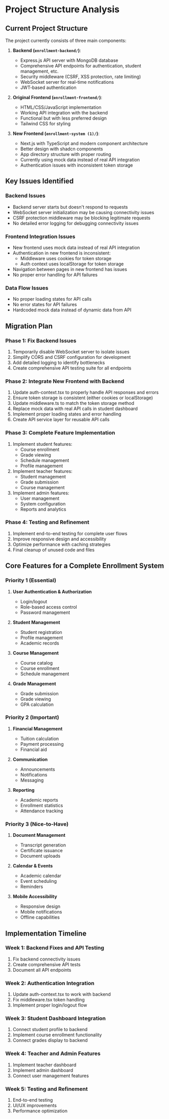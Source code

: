 # Project Structure Analysis

## Current Project Structure

The project currently consists of three main components:

1. **Backend (`enrollment-backend/`)**: 
   - Express.js API server with MongoDB database
   - Comprehensive API endpoints for authentication, student management, etc.
   - Security middleware (CSRF, XSS protection, rate limiting)
   - WebSocket server for real-time notifications
   - JWT-based authentication

2. **Original Frontend (`enrollment-frontend/`)**:
   - HTML/CSS/JavaScript implementation
   - Working API integration with the backend
   - Functional but with less preferred design
   - Tailwind CSS for styling

3. **New Frontend (`enrollment-system (1)/`)**:
   - Next.js with TypeScript and modern component architecture
   - Better design with shadcn components
   - App directory structure with proper routing
   - Currently using mock data instead of real API integration
   - Authentication issues with inconsistent token storage

## Key Issues Identified

### Backend Issues
- Backend server starts but doesn't respond to requests
- WebSocket server initialization may be causing connectivity issues
- CSRF protection middleware may be blocking legitimate requests
- No detailed error logging for debugging connectivity issues

### Frontend Integration Issues
- New frontend uses mock data instead of real API integration
- Authentication in new frontend is inconsistent:
  - Middleware uses cookies for token storage
  - Auth context uses localStorage for token storage
- Navigation between pages in new frontend has issues
- No proper error handling for API failures

### Data Flow Issues
- No proper loading states for API calls
- No error states for API failures
- Hardcoded mock data instead of dynamic data from API

## Migration Plan

### Phase 1: Fix Backend Issues
1. Temporarily disable WebSocket server to isolate issues
2. Simplify CORS and CSRF configuration for development
3. Add detailed logging to identify bottlenecks
4. Create comprehensive API testing suite for all endpoints

### Phase 2: Integrate New Frontend with Backend
1. Update auth-context.tsx to properly handle API responses and errors
2. Ensure token storage is consistent (either cookies or localStorage)
3. Update middleware.ts to match the token storage method
4. Replace mock data with real API calls in student dashboard
5. Implement proper loading states and error handling
6. Create API service layer for reusable API calls

### Phase 3: Complete Feature Implementation
1. Implement student features:
   - Course enrollment
   - Grade viewing
   - Schedule management
   - Profile management
2. Implement teacher features:
   - Student management
   - Grade submission
   - Course management
3. Implement admin features:
   - User management
   - System configuration
   - Reports and analytics

### Phase 4: Testing and Refinement
1. Implement end-to-end testing for complete user flows
2. Improve responsive design and accessibility
3. Optimize performance with caching strategies
4. Final cleanup of unused code and files

## Core Features for a Complete Enrollment System

### Priority 1 (Essential)
1. **User Authentication & Authorization**
   - Login/logout
   - Role-based access control
   - Password management

2. **Student Management**
   - Student registration
   - Profile management
   - Academic records

3. **Course Management**
   - Course catalog
   - Course enrollment
   - Schedule management

4. **Grade Management**
   - Grade submission
   - Grade viewing
   - GPA calculation

### Priority 2 (Important)
1. **Financial Management**
   - Tuition calculation
   - Payment processing
   - Financial aid

2. **Communication**
   - Announcements
   - Notifications
   - Messaging

3. **Reporting**
   - Academic reports
   - Enrollment statistics
   - Attendance tracking

### Priority 3 (Nice-to-Have)
1. **Document Management**
   - Transcript generation
   - Certificate issuance
   - Document uploads

2. **Calendar & Events**
   - Academic calendar
   - Event scheduling
   - Reminders

3. **Mobile Accessibility**
   - Responsive design
   - Mobile notifications
   - Offline capabilities

## Implementation Timeline

### Week 1: Backend Fixes and API Testing
1. Fix backend connectivity issues
2. Create comprehensive API tests
3. Document all API endpoints

### Week 2: Authentication Integration
1. Update auth-context.tsx to work with backend
2. Fix middleware.tsx token handling
3. Implement proper login/logout flow

### Week 3: Student Dashboard Integration
1. Connect student profile to backend
2. Implement course enrollment functionality
3. Connect grades display to backend

### Week 4: Teacher and Admin Features
1. Implement teacher dashboard
2. Implement admin dashboard
3. Connect user management features

### Week 5: Testing and Refinement
1. End-to-end testing
2. UI/UX improvements
3. Performance optimization
